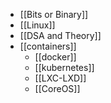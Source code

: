 - [[Bits or Binary]]
- [[Linux]]
- [[DSA and Theory]]
- [[containers]]
	- [[docker]]
	- [[kubernetes]]
	- [[LXC-LXD]]
	- [[CoreOS]]

